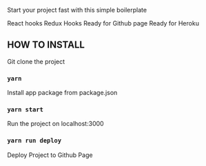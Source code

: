 Start your project fast with this simple boilerplate

React hooks
Redux Hooks
Ready for Github page
Ready for Heroku

## HOW TO INSTALL

Git clone the project

### `yarn`

Install app package from package.json<br />

### `yarn start`

Run the project on localhost:3000

### `yarn run deploy`

Deploy Project to Github Page
